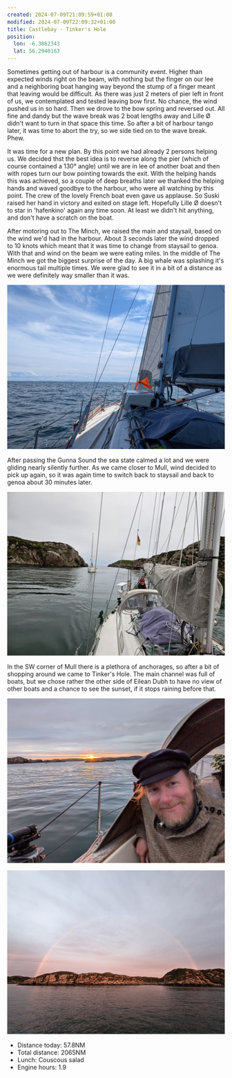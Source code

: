 ```yaml
---
created: 2024-07-09T21:09:59+01:00
modified: 2024-07-09T22:09:32+01:00
title: Castlebay - Tinker's Hole
position:
  lon: -6.3862343
  lat: 56.2940163
---
```


Sometimes getting out of harbour is a community event. Higher than expected winds right on the beam, with nothing but the finger on our lee and a neighboring boat hanging way beyond the stump of a finger meant that leaving would be difficult. As there was just 2 meters of pier left in front of us, we contemplated and tested leaving bow first. No chance,  the wind pushed us in so hard.
Then we drove to the bow spring and reversed out. All fine and dandy but the wave break was 2 boat lengths away and Lille Ø didn't want to turn in that space this time.  So after a bit of harbour tango later, it was time to abort the try, so we side tied on to the wave break. Phew.

It was time for a new plan. By this point we had already 2 persons helping us. We decided thst the best idea is to reverse along the pier (which of course contained a 130° angle) until we are in lee of another boat and then with ropes turn our bow pointing towards the exit.
With the helping hands this was achieved, so a couple of deep breaths later we thanked the helping hands and waved goodbye to the harbour, who were all watching by this point. The crew of the lovely French boat even gave us applause. So Suski raised her hand in victory and exited on stage left. Hopefully Lille Ø doesn't to star in 'hafenkino' again any time soon. At least we didn't hit anything, and don't have a scratch on the boat.

After motoring out to The Minch, we raised the main and staysail, based on the wind we'd had in the harbour. About 3 seconds later the wind dropped to 10 knots which meant that it was time to change from staysail to genoa. With that and wind on the beam we were eating miles. In the middle of The Minch we got the biggest surprise of the day. A big whale was splashing it's enormous tail multiple times. We were glad to see it in a bit of a distance as we were definitely way smaller than it was. 

![Image](../2024/d7bc756a0faeb9b97cbfbe5077315700.jpg) 

After passing the Gunna Sound the sea state calmed a lot and we were gliding nearly silently further. As we came closer to Mull, wind decided to pick up again, so it was again time to switch back to staysail and back to genoa about 30 minutes later. 

![Image](../2024/33635f2a6dc298a628ba4d0ac3ead833.jpg) 

In the SW corner of Mull there is a plethora of anchorages, so after a bit of shopping around we came to Tinker's Hole. The main channel was full of boats, but we chose rather the other side of Eilean Dubh to have no view of other boats and a chance to see the sunset, if it stops raining before that.

![Image](../2024/a7b17e5a238264c5f8c4680af2cb880b.jpg) 

![Image](../2024/0514e23ec032cca2272cfc8485c42363.jpg) 

* Distance today: 57.8NM
* Total distance: 2065NM
* Lunch: Couscous salad
* Engine hours: 1.9
